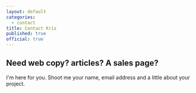 ```yaml
---
layout: default
categories:
  - contact
title: Contact Kris
published: true
official: true
---
```


## Need web copy? articles? A sales page? 

I'm here for you. Shoot me your name, email address and a little about your project. 